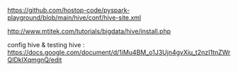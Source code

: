 https://github.com/hostop-code/pyspark-playground/blob/main/hive/conf/hive-site.xml

http://www.mtitek.com/tutorials/bigdata/hive/install.php


config hive & testing hive :
https://docs.google.com/document/d/1iMu4BM_o1J3Ujn4gvXiu_t2nzI1tnZWrQIDkIXqmgnQ/edit